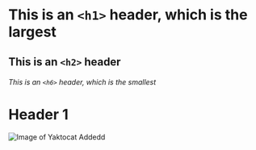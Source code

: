 
# This is an `<h1>` header, which is the largest
## This is an `<h2>` header
###### This is an `<h6>` header, which is the smallest

# Header 1

![Image of Yaktocat Addedd](https://octodex.github.com/images/yaktocat.png)

